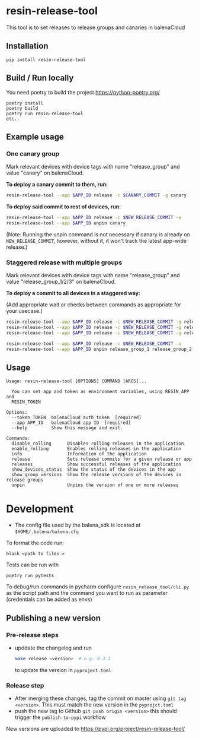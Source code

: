 # resin-release-tool
This tool is to set releases to release groups and canaries in balenaCloud

## Installation
```
pip install resin-release-tool
```

## Build / Run locally
You need poetry to build the project https://python-poetry.org/
```
poetry install
poetry build
poetry run resin-release-tool
etc..
```

## Example usage

### One canary group

Mark relevant devices with device tags with name "release_group" and value "canary" on balenaCloud.

**To deploy a canary commit to them, run:**

```bash
resin-release-tool --app $APP_ID release -c $CANARY_COMMIT -g canary
```

**To deploy said commit to rest of devices, run:**

```bash
resin-release-tool --app $APP_ID release -c $NEW_RELEASE_COMMIT -a
resin-release-tool --app $APP_ID unpin canary
```

(Note: Running the unpin command is not necessary if canary is already on `NEW_RELEASE_COMMIT`, however, without it, it won't track the latest app-wide release.)

### Staggered release with multiple groups

Mark relevant devices with device tags with name "release_group" and value "release_group_1/2/3" on balenaCloud.

**To deploy a commit to all devices in a staggered way:**

(Add appropriate wait or checks between commands as appropriate for your usecase.)

```bash
resin-release-tool --app $APP_ID release -c $NEW_RELEASE_COMMIT -g release_group_1
resin-release-tool --app $APP_ID release -c $NEW_RELEASE_COMMIT -g release_group_2
resin-release-tool --app $APP_ID release -c $NEW_RELEASE_COMMIT -g release_group_3

resin-release-tool --app $APP_ID release -c $NEW_RELEASE_COMMIT -a
resin-release-tool --app $APP_ID unpin release_group_1 release_group_2 release_group_3
```

## Usage
```
Usage: resin-release-tool [OPTIONS] COMMAND [ARGS]...

  You can set app and token as environment variables, using RESIN_APP and
  RESIN_TOKEN

Options:
  --token TOKEN  balenaCloud auth token  [required]
  --app APP_ID   balenaCloud app ID  [required]
  --help         Show this message and exit.

Commands:
  disable_rolling      Disables rolling releases in the application
  enable_rolling       Enables rolling releases in the application
  info                 Information of the application
  release              Sets release commits for a given release or app
  releases             Show successful releases of the application
  show_devices_status  Show the status of the devices in the app
  show_group_versions  Show the release versions of the devices in release groups
  unpin                Unpins the version of one or more releases
```

# Development

* The config file used by the balena_sdk is located at `$HOME/.balena/balena.cfg` 

To format the code run:  

    black <path to files >


Tests can be run with 

    poetry run pytests


To debug/run commands in pycharm configure `resin_release_tool/cli.py` as the script path and the command you want to  run as parameter (credentials can be added as envs)

## Publishing a new version
### Pre-release steps

* upddate the changelog and run
    ```bash
    make release <version>  # e.g. 0.3.1
    ```
    to update the version in `pyproject.toml`

### Release step
* After merging these changes, tag the commit on master using `git tag <version>`. This must match the new version in the `pyprojct.toml`
* push the new tag to Github `git push origin <version>` this should trigger the `publish-to-pypi` workflow

New versions are uploaded to https://pypi.org/project/resin-release-tool/